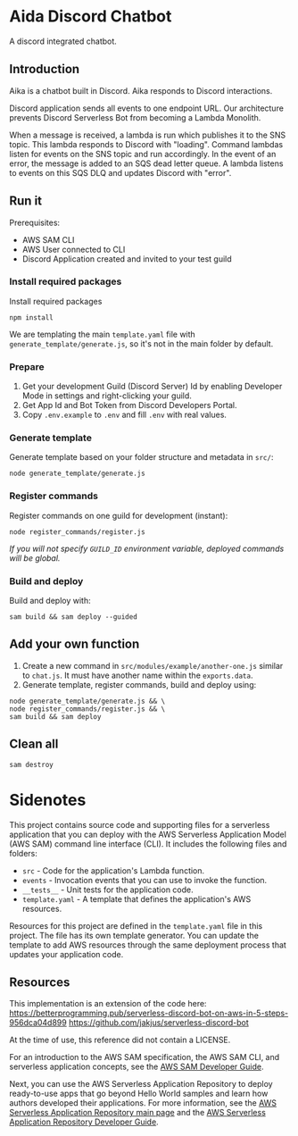 # Aida Discord Chatbot

A discord integrated chatbot.

## Introduction

Aika is a chatbot built in Discord. Aika responds to Discord interactions.

Discord application sends all events to one endpoint URL.
Our architecture prevents Discord Serverless Bot from becoming a Lambda Monolith.

When a message is received, a lambda is run which publishes it to the SNS topic. This lambda responds to Discord with "loading".
Command lambdas listen for events on the SNS topic and run accordingly.
In the event of an error, the message is added to an SQS dead letter queue.
A lambda listens to events on this SQS DLQ and updates Discord with "error".

## Run it

Prerequisites:
- AWS SAM CLI
- AWS User connected to CLI
- Discord Application created and invited to your test guild

### Install required packages

Install required packages

```
npm install
```

We are templating the main `template.yaml` file with `generate_template/generate.js`, so it's not in the main folder by default.

### Prepare

1. Get your development Guild (Discord Server) Id by enabling Developer Mode in settings and right-clicking your guild.
2. Get App Id and Bot Token from Discord Developers Portal.
3. Copy `.env.example` to `.env` and fill `.env` with real values.

### Generate template

Generate template based on your folder structure and metadata in `src/`:

```
node generate_template/generate.js
```

### Register commands

Register commands on one guild for development (instant):

```
node register_commands/register.js
```

*If you will not specify `GUILD_ID` environment variable, deployed commands will be global.*

### Build and deploy

Build and deploy with:

```
sam build && sam deploy --guided
```

## Add your own function

1. Create a new command in `src/modules/example/another-one.js` similar to `chat.js`. It must have another name within the `exports.data`.
2. Generate template, register commands, build and deploy using:

```
node generate_template/generate.js && \
node register_commands/register.js && \
sam build && sam deploy
```

## Clean all

```
sam destroy
```

# Sidenotes

This project contains source code and supporting files for a serverless application that you can deploy with the AWS Serverless Application Model (AWS SAM) command line interface (CLI). It includes the following files and folders:

- `src` - Code for the application's Lambda function.
- `events` - Invocation events that you can use to invoke the function.
- `__tests__` - Unit tests for the application code. 
- `template.yaml` - A template that defines the application's AWS resources.

Resources for this project are defined in the `template.yaml` file in this project. The file has its own template generator. You can update the template to add AWS resources through the same deployment process that updates your application code.

## Resources

This implementation is an extension of the code here:
https://betterprogramming.pub/serverless-discord-bot-on-aws-in-5-steps-956dca04d899
https://github.com/jakjus/serverless-discord-bot

At the time of use, this reference did not contain a LICENSE.

For an introduction to the AWS SAM specification, the AWS SAM CLI, and serverless application concepts, see the [AWS SAM Developer Guide](https://docs.aws.amazon.com/serverless-application-model/latest/developerguide/what-is-sam.html).

Next, you can use the AWS Serverless Application Repository to deploy ready-to-use apps that go beyond Hello World samples and learn how authors developed their applications. For more information, see the [AWS Serverless Application Repository main page](https://aws.amazon.com/serverless/serverlessrepo/) and the [AWS Serverless Application Repository Developer Guide](https://docs.aws.amazon.com/serverlessrepo/latest/devguide/what-is-serverlessrepo.html).
